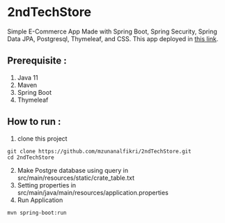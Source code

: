 # 2ndTechStore
Simple E-Commerce App Made with Spring Boot, Spring Security, Spring Data JPA, Postgresql, Thymeleaf, and CSS.
This app deployed in [this link](https://ndtechstore.herokuapp.com).

## Prerequisite :
1. Java 11
2. Maven
3. Spring Boot
4. Thymeleaf

## How to run :
1. clone this project
```
git clone https://github.com/mzunanalfikri/2ndTechStore.git
cd 2ndTechStore
```
2. Make Postgre database using query in src/main/resources/static/crate_table.txt
3. Setting properties in src/main/java/main/resources/application.properties
4. Run Application
```
mvn spring-boot:run
```
